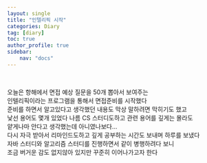```yaml
---
layout: single
title: "인텔리픽 시작"
categories: Diary
tag: [diary]
toc: true
author_profile: true
sidebar:
    nav: "docs"
---
```

<br>

오늘은 항해에서 면접 예상 질문을 50개 뽑아서 보여주는  
인텔리픽이라는 프로그램을 통해서 면접준비를 시작했다  
준비를 하면서 알고있다고 생각했던 내용도 막상 말하려면 막히기도 했고  
낯선 용어도 몇개 있었다 나름 CS 스터디도하고 관련 용어를 깊게는 몰라도  
얕게나마 안다고 생각했는데 아니였나보다...  
다시 자극 받아서 리마인드도하고 깊게 공부하는 시간도 보내며 하루를 보냈다  
자바 스터디와 알고리즘 스터디를 진행하면서 같이 병행하려다 보니  
조금 버거운 감도 없지않아 있지만 꾸준히 이어나가고자 한다
